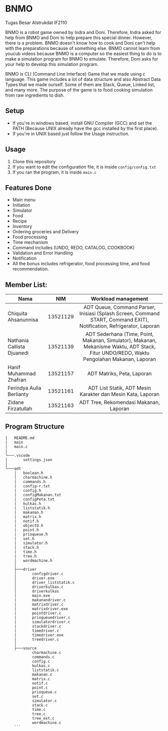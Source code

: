 # BNMO

Tugas Besar Alstrukdat IF2110

BNMO is a robot game owned by Indra and Doni. Therefore, Indra asked for help from BNMO and Doni to help prepare this special dinner. However, there is a problem. BNMO doesn't know how to cook and Doni can't help with the preparations because of something else. BNMO cannot learn from youcub videos because BNMO is a computer so the easiest thing to do is to make a simulation program for BNMO to emulate. Therefore, Doni asks for your help to develop this simulation program.

BNMO is CLI (Command Line Interface) Game that we made using c language. This game includes a lot of data structure and also Abstract Data Types that we made ourself. Some of them are Stack, Queue, Linked list, and many more. The purpose of the game is to food cooking simulation from raw ingredients to dish.

## Setup

- If you're in windows based, install GNU Compiler (GCC) and set the PATH (Because UNIX already have the gcc installed by the first place).
- If you're in UNIX based just follow the Usage instruction.

## Usage

1. Clone this repository
2. If you want to edit the configuration file, it is inside `config/config.txt`
3. If you ran the program, it is inside `main.c`

## Features Done

- Main menu
- Initiation
- Simulator
- Food
- Recipe
- Inventory
- Ordering groceries and Delivery
- Food processing
- Time mechanism
- Command includes (UNDO, REDO, CATALOG, COOKBOOK)
- Validation and Error Handling
- Notification
- All the bonus includes refrigerator, food processing time, and food recommendation.

## Member List:

| Nama                           |   NIM    |                                                   Workload management                                                   |
| ------------------------------ | :------: | :---------------------------------------------------------------------------------------------------------------------: |
| Chiquita Ahsanunnisa       | 13521129 |                                     ADT Queue, Command Parser, Inisiasi (Splash Screen, Command START, Command EXIT), Notification, Refrigerator, Laporan                                   |
| Nathania Callista Djuanedi | 13521139 |                                     ADT Sederhana (Time, Point, Makanan, Simulator), Makanan, Mekanisme Waktu, ADT Stack, Fitur UNDO/REDO, Waktu Pengolahan Makanan, Laporan         |
| Hanif Muhammad Zhafran     | 13521157 |                                     ADT Matriks, Peta, Laporan                                                   |
| Ferindya Aulia Berlianty   | 13521161 |                                     ADT List Statik, ADT Mesin Karakter dan Mesin Kata, Laporan                  |
| Zidane Firzatullah         | 13521163 |                                     ADT Tree, Rekomendasi Makanan, Laporan                                       | 

## Program Structure

```
|   README.md
|   main
|   main.c
|
└───.vscode
│       settings.json
│
└───adt
    │   boolean.h
    │   charmachine.h
    |   commands.h
    |   config-r.txt
    |   config.h
    |   configMakanan.txt
    |   configPeta.txt
    |   kulkas.h
    |   liststatik.h
    |   makanan.h
    |   matrix.h
    |   notif.h
    |   objectU.h
    |   point.h
    |   prioqueue.h
    |   set.h
    |   simulator.h
    |   stack.h
    |   time.h
    |   tree.h
    |   wordmachine.h
    │
    ├───driver
    │       configdriver.c
    │       driver.exe
    │       driver_liststatik.c
    │       driverkulkas.c
    │       driverkulkas
    |       main.exe
    |       makanandriver.c
    |       matrixdriver.c
    |       matrixdriver.exe
    |       pointdriver.c
    |       prioqueuedriver.c
    |       simulatordriver.c
    |       stackdriver.c
    |       timedriver.c
    |       timedriver.exe
    |       treedriver.c
    │
    ├───source
            charmachine.c
            commands.c
            config.c
            kulkas.c
            liststatik.c
            makanan.c
            matrix.c
            notif.c
            point.c
            prioqueue.c
            set.c
            simulator.c
            stack.c
            time.c
            tree.c
            tree_ext.c
            wordmachine.c
    ```

